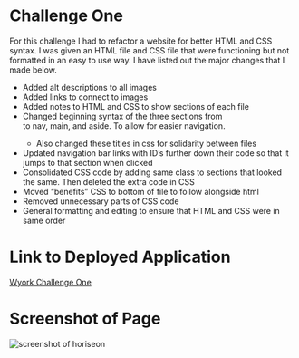 # Challenge One

For this challenge I had to refactor a website for better HTML and CSS syntax. I was given an HTML file and CSS file that were functioning but not formatted in an easy to use way. I have listed out the major changes that I made below.

* Added alt descriptions to all images
* Added links to connect to images
* Added notes to HTML and CSS to show sections of each file
* Changed beginning syntax of the three sections from <div> to nav, main, and aside. To allow for easier navigation.
    * Also changed these titles in css for solidarity between files 
* Updated navigation bar links with ID’s further down their code so that it jumps to that section when clicked 
* Consolidated CSS code by adding same class to sections that looked the same. Then deleted the extra code in CSS
* Moved “benefits” CSS to bottom of file to follow alongside html
* Removed unnecessary parts of CSS  code
* General formatting and editing to ensure that HTML and CSS were in same order 


# Link to Deployed Application 
[Wyork Challenge One](https://wyork63.github.io/Challenge-One/index.html)

# Screenshot of Page
![screenshot of horiseon](/assets/images/horiseon-screenshot.png) 




